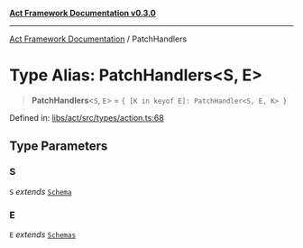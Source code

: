 [**Act Framework Documentation v0.3.0**](../README.md)

***

[Act Framework Documentation](../globals.md) / PatchHandlers

# Type Alias: PatchHandlers\<S, E\>

> **PatchHandlers**\<`S`, `E`\> = `{ [K in keyof E]: PatchHandler<S, E, K> }`

Defined in: [libs/act/src/types/action.ts:68](https://github.com/Rotorsoft/act-root/blob/b40f67575d048d860d7c67a52d36c927803922d7/libs/act/src/types/action.ts#L68)

## Type Parameters

### S

`S` *extends* [`Schema`](Schema.md)

### E

`E` *extends* [`Schemas`](Schemas.md)
